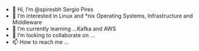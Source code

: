 - 👋 Hi, I’m @spiresbh Sergio Pires
- 👀 I’m interested in Linux and *nix Operating Systems, Infrastructure and Middleware
- 🌱 I’m currently learning ...Kafka and AWS
- 💞️ I’m looking to collaborate on ...
- 📫 How to reach me ...

<!---
spiresbh/spiresbh is a ✨ special ✨ repository because its `README.md` (this file) appears on your GitHub profile.
You can click the Preview link to take a look at your changes.
--->
